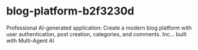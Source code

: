 # blog-platform-b2f3230d
Professional AI-generated application: Create a modern blog platform with user authentication, post creation, categories, and comments. Inc... built with Multi-Agent AI
